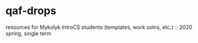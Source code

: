 # qaf-drops
resources for Mykolyk IntroCS students (templates, work solns, etc.) :: 2020 spring, single term
